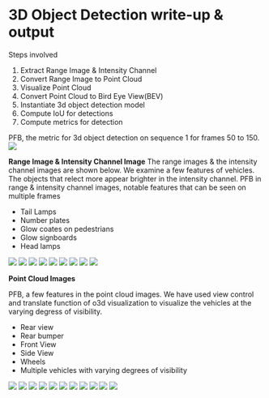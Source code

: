 # 3D Object Detection write-up & output

Steps involved
 1. Extract Range Image & Intensity Channel 
 2. Convert Range Image to Point Cloud
 3. Visualize Point Cloud
 4. Convert Point Cloud to Bird Eye View(BEV)
 5. Instantiate 3d object detection model
 6. Compute IoU for detections
 7. Compute metrics for detection

PFB, the metric for 3d object detection on sequence 1 for frames 50 to 150. 
<img src="img/output/metric/metric_1_50_150.PNG"/>

**Range Image & Intensity Channel Image**
The range images & the intensity channel images are shown below. We examine a few features of vehicles.
The objects that relect more appear brighter in the intensity channel.
PFB in range & intensity channel images, notable features that can be seen on multiple frames 

 - Tail Lamps
 - Number plates
 - Glow coates on pedestrians
 - Glow signboards
 - Head lamps

<img src="img/output/rng_img/r2_s.PNG"/>

<img src="img/output/rng_img/r3_s.PNG"/>

<img src="img/output/rng_img/r4_s.PNG"/>

<img src="img/output/rng_img/r5_s.PNG"/>

<img src="img/output/rng_img/r6_s.PNG"/>

<img src="img/output/rng_img/r7_s.PNG"/>

<img src="img/output/rng_img/r8_s.PNG"/>

<img src="img/output/rng_img/r9_s.PNG"/>

<img src="img/output/rng_img/r11_s.PNG"/>

**Point Cloud Images**

PFB, a few features in the point cloud images. We have used view control and translate function of o3d visualization to visualize the vehicles at the varying degress of visibility.

 - Rear view
 - Rear bumper
 - Front View
 - Side View
 - Wheels
 - Multiple vehicles with varying degrees of visibility

<img src="img/output/pcl/pcl_3_1_5_side_mirrors_a.PNG"/>

<img src="img/output/pcl/pcl_3_1_front_bumper_a.PNG"/>

<img src="img/output/pcl/pcl_3_5_rear_a.PNG"/>

<img src="img/output/pcl/pcl_3_1_tail_light.PNG"/>

<img src="img/output/pcl/pcl_3_1_a.PNG"/>

<img src="img/output/pcl/pcl_3_1_b.PNG"/>

<img src="img/output/pcl/pcl_3_1_d.PNG"/>

<img src="img/output/pcl/pcl_3_1_front_view.PNG"/>

<img src="img/output/pcl/pcl_3_10_rear_view_a.PNG"/>

<img src="img/output/pcl/pcl_3_190_rear_view.PNG"/>

<img src="img/output/pcl/pcl_3_190_rear_view_b.PNG"/>







